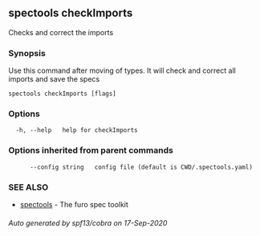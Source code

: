 ## spectools checkImports

Checks and correct the imports

### Synopsis

Use this command after moving of types. It will check and correct all imports and save the specs

```
spectools checkImports [flags]
```

### Options

```
  -h, --help   help for checkImports
```

### Options inherited from parent commands

```
      --config string   config file (default is CWD/.spectools.yaml)
```

### SEE ALSO

* [spectools](spectools.md)	 - The furo spec toolkit

###### Auto generated by spf13/cobra on 17-Sep-2020
